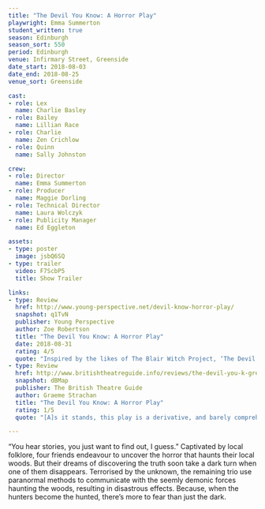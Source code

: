 ```yaml
---
title: "The Devil You Know: A Horror Play"
playwright: Emma Summerton
student_written: true
season: Edinburgh
season_sort: 550
period: Edinburgh
venue: Infirmary Street, Greenside
date_start: 2018-08-03
date_end: 2018-08-25
venue_sort: Greenside

cast:
- role: Lex
  name: Charlie Basley
- role: Bailey
  name: Lillian Race
- role: Charlie
  name: Zen Crichlow
- role: Quinn
  name: Sally Johnston

crew:
- role: Director
  name: Emma Summerton 
- role: Producer 
  name: Maggie Dorling 
- role: Technical Director
  name: Laura Wolczyk
- role: Publicity Manager
  name: Ed Eggleton

assets:
- type: poster
  image: jsbQ6SQ
- type: trailer
  video: F7ScbP5
  title: Show Trailer

links:
- type: Review
  href: http://www.young-perspective.net/devil-know-horror-play/
  snapshot: q1TvN
  publisher: Young Perspective
  author: Zoe Robertson
  title: "The Devil You Know: A Horror Play"
  date: 2018-08-31
  rating: 4/5
  quote: "Inspired by the likes of The Blair Witch Project, ‘The Devil You Know’ is, similarly, a little bit silly but entertaining."
- type: Review
  href: http://www.britishtheatreguide.info/reviews/the-devil-you-k-greenside-inf-16321
  snapshot: dBMap
  publisher: The British Theatre Guide
  author: Graeme Strachan
  title: "The Devil You Know: A Horror Play"
  rating: 1/5
  quote: "[A]s it stands, this play is a derivative, and barely comprehensible mess."

---
```


“You hear stories, you just want to find out, I guess.”
Captivated by local folklore, four friends endeavour to uncover the horror that haunts their local woods. But their dreams of discovering the truth soon take a dark turn when one of them disappears. Terrorised by the unknown, the remaining trio use paranormal methods to communicate with the seemly demonic forces haunting the woods, resulting in disastrous effects. Because, when the hunters become the hunted, there’s more to fear than just the dark.
